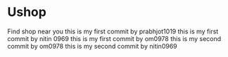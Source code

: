 # Ushop
Find shop near you
this is my first commit by prabhjot1019
this is my first commit by nitin 0969
this is my first commit by om0978
this is my second commit by om0978
this is my second commit by nitin0969
